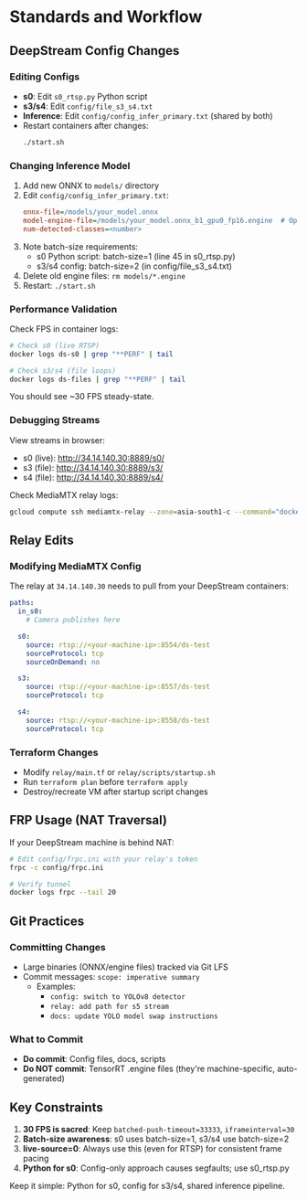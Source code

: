 # Standards and Workflow

## DeepStream Config Changes

### Editing Configs
- **s0**: Edit `s0_rtsp.py` Python script
- **s3/s4**: Edit `config/file_s3_s4.txt`
- **Inference**: Edit `config/config_infer_primary.txt` (shared by both)
- Restart containers after changes:
  ```bash
  ./start.sh
  ```

### Changing Inference Model
1. Add new ONNX to `models/` directory
2. Edit `config/config_infer_primary.txt`:
   ```ini
   onnx-file=/models/your_model.onnx
   model-engine-file=/models/your_model.onnx_b1_gpu0_fp16.engine  # Optional, auto-generates if omitted
   num-detected-classes=<number>
   ```
3. Note batch-size requirements:
   - s0 Python script: batch-size=1 (line 45 in s0_rtsp.py)
   - s3/s4 config: batch-size=2 (in config/file_s3_s4.txt)
4. Delete old engine files: `rm models/*.engine`
5. Restart: `./start.sh`

### Performance Validation
Check FPS in container logs:
```bash
# Check s0 (live RTSP)
docker logs ds-s0 | grep "**PERF" | tail

# Check s3/s4 (file loops)
docker logs ds-files | grep "**PERF" | tail
```

You should see ~30 FPS steady-state.

### Debugging Streams
View streams in browser:
- s0 (live): http://34.14.140.30:8889/s0/
- s3 (file): http://34.14.140.30:8889/s3/
- s4 (file): http://34.14.140.30:8889/s4/

Check MediaMTX relay logs:
```bash
gcloud compute ssh mediamtx-relay --zone=asia-south1-c --command="docker logs mediamtx --tail 50"
```

## Relay Edits

### Modifying MediaMTX Config
The relay at `34.14.140.30` needs to pull from your DeepStream containers:

```yaml
paths:
  in_s0:
    # Camera publishes here

  s0:
    source: rtsp://<your-machine-ip>:8554/ds-test
    sourceProtocol: tcp
    sourceOnDemand: no

  s3:
    source: rtsp://<your-machine-ip>:8557/ds-test
    sourceProtocol: tcp

  s4:
    source: rtsp://<your-machine-ip>:8558/ds-test
    sourceProtocol: tcp
```

### Terraform Changes
- Modify `relay/main.tf` or `relay/scripts/startup.sh`
- Run `terraform plan` before `terraform apply`
- Destroy/recreate VM after startup script changes

## FRP Usage (NAT Traversal)

If your DeepStream machine is behind NAT:
```bash
# Edit config/frpc.ini with your relay's token
frpc -c config/frpc.ini

# Verify tunnel
docker logs frpc --tail 20
```

## Git Practices

### Committing Changes
- Large binaries (ONNX/engine files) tracked via Git LFS
- Commit messages: `scope: imperative summary`
  - Examples:
    - `config: switch to YOLOv8 detector`
    - `relay: add path for s5 stream`
    - `docs: update YOLO model swap instructions`

### What to Commit
- **Do commit**: Config files, docs, scripts
- **Do NOT commit**: TensorRT .engine files (they're machine-specific, auto-generated)

## Key Constraints

1. **30 FPS is sacred**: Keep `batched-push-timeout=33333`, `iframeinterval=30`
2. **Batch-size awareness**: s0 uses batch-size=1, s3/s4 use batch-size=2
3. **live-source=0**: Always use this (even for RTSP) for consistent frame pacing
4. **Python for s0**: Config-only approach causes segfaults; use s0_rtsp.py

Keep it simple: Python for s0, config for s3/s4, shared inference pipeline.
